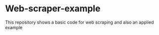 # Web-scraper-example
This repository shows a basic code for web scraping and also an applied example 
